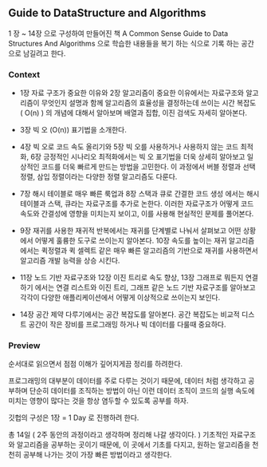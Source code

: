 ## Guide to DataStructure and Algorithms

1 장 ~ 14장 으로 구성하여 만들어진 책 A Common Sense Guide to Data Structures And Algorithms 으로 학습한 내용들을 복기 하는 식으로 기록 하는 공간으로 남길려고 한다.

### Context

- 1장 자료 구조가 중요한 이유와 2장 알고리즘이 중요한 이유에서는 자료구조와 알고리즘이 무엇인지 설명과 함께 알고리즘의 효율성을 결정하는데 쓰이는 시간 복잡도 ( O(n) ) 의 개념에 대해서 알아보며 배열과 집합, 이진 검색도 자세히 알아본다.

- 3장 빅 오 (O(n)) 표기법을 소개한다.

- 4장 빅 오로 코드 속도 올리기와 5장 빅 오를 사용하거나 사용하지 않는 코드 최적화, 6장 긍정적인 시나리오 최적화에서는 빅 오 표기법을 더욱 상세히 알아보고 일상적인 코드를 더욱 빠르게 만드는 방법을 고민한다. 이 과정에서 버블 정렬과 선택 정렬, 삼입 정렬이라는 다양한 정렬 알고리즘도 다룬다.

- 7장 해시 테이블로 매우 빠른 룩업과 8장 스택과 큐로 간결한 코드 생성 에서는 해시 테이블과 스택, 큐라는 자료구조를 추가로 논한다. 이러한 자료구조가 어떻게 코드 속도와 간결성에 영향을 미치는지 보이고, 이를 사용해 현실적인 문제를 풀어본다.

- 9장 재귀를 사용한 재귀적 반복에서는 재귀를 단계별로 나눠서 살펴보고 어떤 상황에서 어떻게 훌륭한 도구로 쓰이는지 알아본다. 10장 속도를 높이는 재귀 알고리즘에서는 퀵정렬과 퀵 셀렉트 같은 매우 빠른 알고리즘의 기반으로 재귀를 사용하면서 알고리즘 개발 능력을 상승 시킨다.

- 11장 노드 기반 자료구조와 12장 이진 트리로 속도 향상, 13장 그래프로 뭐든지 연결하기 에서는 연결 리스트와 이진 트리, 그래프 같은 노드 기반 자료구조를 알아보고 각각이 다양한 애플리케이션에서 어떻게 이상적으로 쓰이는지 보인다.

- 14장 공간 제약 다루기에서는 공간 복잡도를 알아본다. 공간 복잡도는 비교적 디스트 공간이 작은 장비를 프로그래밍 하거나 빅 데이터를 다룰때 중요하다.

### Preview

순서대로 읽으면서 점점 이해가 깊어지게끔 정리를 하려한다.

프로그래밍의 대부분이 데이터를 주로 다루는 것이기 때문에, 데이터 처럼 생각하고 공부하며 단순히 데이터를 조직하는 방법이 아닌 이런 데이터 조직이 코드의 실행 속도에 미치는 영향이 많다는 것을 항상 염두할 수 있도록 공부를 하자.

깃헙의 구성은 1장 = 1 Day 로 진행하려 한다.

총 14일 ( 2주 동안의 과정이라고 생각하며 정리해 나갈 생각이다. ) 기초적인 자료구조와 알고리즘을 공부하는 곳이기 때문에, 이 곳에서 기초를 다지고, 원하는 알고리즘을 천천히 공부해 나가는 것이 가장 빠른 방법이라고 생각한다.
